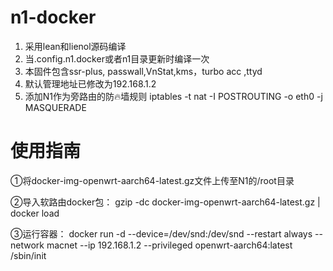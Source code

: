 # n1-docker
1. 采用lean和lienol源码编译  
2. 当.config.n1.docker或者n1目录更新时编译一次  
3. 本固件包含ssr-plus, passwall,VnStat,kms，turbo acc ,ttyd
4. 默认管理地址已修改为192.168.1.2  
5. 添加N1作为旁路由的防🔥墙规则 iptables -t nat -I POSTROUTING -o eth0 -j MASQUERADE
# 使用指南
①将docker-img-openwrt-aarch64-latest.gz文件上传至N1的/root目录

②导入软路由docker包：
gzip -dc docker-img-openwrt-aarch64-latest.gz | docker load

③运行容器：
docker run -d --device=/dev/snd:/dev/snd --restart always --network macnet --ip 192.168.1.2 --privileged 	openwrt-aarch64:latest /sbin/init
